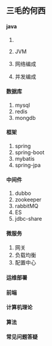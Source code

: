 ## 三毛的何西



#### java

1. [java基础]: https://zerohexi.github.io/blogs/java.md

2. JVM

3. 网络编成

4. 并发编成

#### 数据库

1. mysql
2. redis
3. mongdb

#### 框架

1. spring
2. spring-boot
3. mybatis
4. spring-jpa

#### 中间件

1. dubbo
2. zookeeper
3. rabbitMQ
4. ES
5. jdbc-share

#### 微服务

1. 网关
2. 负载均衡
3. 配置中心

#### 运维部署

#### 前端

#### 计算机理论

#### 算法

#### 常见问题答疑